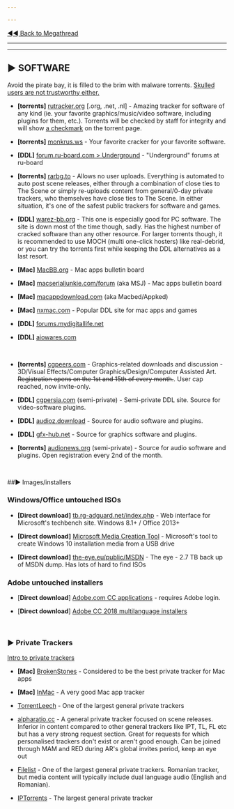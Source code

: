 ---
---
[◄◄ Back to Megathread](https://www.reddit.com/r/Piracy/wiki/megathread)

---
---

## ► SOFTWARE

Avoid the pirate bay, it is filled to the brim with malware torrents. [Skulled users are not trustworthy either.](https://www.reddit.com/r/Piracy/comments/cxbn33/psa_ransomware_all_current_vegas_pro_17_torrents/)

* **[torrents]** [rutracker.org](http://rutracker.org/) [.org, .net, .nl] - Amazing tracker for software of any kind (ie. your favorite graphics/music/video software, including plugins for them, etc.). Torrents will be checked by staff for integrity and will show [a checkmark](https://i.imgur.com/GpZIvRq.jpg) on the torrent page.

* **[torrents]** [monkrus.ws](http://w13.monkrus.ws/) - Your favorite cracker for your favorite software.

* **[DDL]** [forum.ru-board.com > Underground](http://forum.ru-board.com/board.cgi?catplace=6) - "Underground" forums at ru-board

* **[torrents]** [rarbg.to](https://rarbg.to/) - Allows no user uploads. Everything is automated to auto post scene releases, either through a combination of close ties to The Scene or simply re-uploads content from general/0-day private trackers, who themselves have close ties to The Scene. In either situation, it's one of the safest public trackers for software and games.

* **[DDL]** [warez-bb.org](http://warez-bb.org/) - This one is especially good for PC software. The site is down most of the time though, sadly. Has the highest number of cracked software than any other resource. For larger torrents though, it is recommended to use MOCH (multi one-click hosters) like real-debrid, or you can try the torrents first while keeping the DDL alternatives as a last resort.

* **[Mac]** [MacBB.org](https://macbb.org/) - Mac apps bulletin board

* **[Mac]** [macserialjunkie.com/forum](https://www.macserialjunkie.com/forum/) (aka MSJ) - Mac apps bulletin board

* **[Mac]** [macappdownload.com](https://www.macappdownload.com/) (aka Macbed/Appked)

* **[Mac]** [nxmac.com](https://nxmac.com/) - Popular DDL site for mac apps and games

* **[DDL]** [forums.mydigitallife.net](https://forums.mydigitallife.net/)

* **[DDL]** [aiowares.com](https://www.aiowares.com/)


&nbsp;

* **[torrents]** [cgpeers.com](https://www.cgpeers.com) - Graphics-related downloads and discussion - 3D/Visual Effects/Computer Graphics/Design/Computer Assisted Art. ~~Registration opens on the 1st and 15th of every month.~~. User cap reached, now invite-only.
* **[DDL]** [cgpersia.com](https://forum.cgpersia.com/) (semi-private) - Semi-private DDL site. Source for video-software plugins.
* **[DDL]** [audioz.download](https://audioz.download/) - Source for audio software and plugins.
* **[DDL]** [gfx-hub.net](https://gfx-hub.net/) - Source for graphics software and plugins.
* **[torrents]** [audionews.org](https://audionews.org/) (semi-private) - Source for audio software and plugins. Open registration every 2nd of the month.

&nbsp;





##► Images/installers

### Windows/Office untouched ISOs

* **[Direct download]** [tb.rg-adguard.net/index.php](https://tb.rg-adguard.net/index.php) - Web interface for Microsoft's techbench site. Windows 8.1+ / Office 2013+
* **[Direct download]** [Microsoft Media Creation Tool](https://www.microsoft.com/en-us/software-download/windows10) - Microsoft's tool to create Windows 10 installation media from a USB drive
* **[Direct download]** [the-eye.eu/public/MSDN](https://the-eye.eu/public/MSDN/) - The eye - 2.7 TB back up of MSDN dump. Has lots of hard to find ISOs

### Adobe untouched installers

* [**Direct download**] [Adobe.com CC applications](https://helpx.adobe.com/creative-cloud/kb/creative-cloud-apps-download.html) - requires Adobe login.
* [**Direct download**] [Adobe CC 2018 multilanguage installers](http://prodesigntools.com/adobe-cc-2018-direct-download-links.html)

&nbsp;




### ► **Private Trackers**

[Intro to private trackers](https://www.reddit.com/r/Piracy/wiki/guides/private_trackers)

* **[Mac]** [BrokenStones](https://brokenstones.club) - Considered to be the best private tracker for Mac apps

* **[Mac]** [InMac](https://inmac.org/login/) - A very good Mac app tracker
* [TorrentLeech](https://www.torrentleech.org/) - One of the largest general private trackers
* [alpharatio.cc](https://alpharatio.cc/) - A general private tracker focused on scene releases. Inferior in content compared to other general trackers like IPT, TL, FL etc but has a very strong request section. Great for requests for which personalised trackers don't exist or aren't good enough. Can be joined through MAM and RED during AR's global invites period, keep an eye out
* [Filelist](https://filelist.ro/) - One of the largest general private trackers. Romanian tracker, but media content will typically include dual language audio (English and Romanian).
* [IPTorrents](http://iptorrents.com/) - The largest general private tracker

&nbsp;